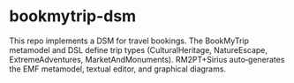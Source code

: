 # bookmytrip-dsm
This repo implements a DSM for travel bookings. The BookMyTrip metamodel and DSL define trip types (CulturalHeritage, NatureEscape, ExtremeAdventures, MarketAndMonuments). RM2PT+Sirius auto‐generates the EMF metamodel, textual editor, and graphical diagrams.
